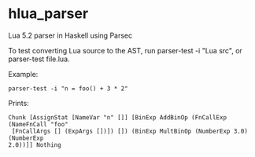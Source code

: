 # hlua_parser
Lua 5.2 parser in Haskell using Parsec

To test converting Lua source to the AST, run parser-test -i "Lua src", or parser-test file.lua.

Example:
```
parser-test -i "n = foo() + 3 * 2"
```
Prints:
```
Chunk [AssignStat [NameVar "n" []] [BinExp AddBinOp (FnCallExp (NameFnCall "foo"
 [FnCallArgs [] (ExpArgs [])]) []) (BinExp MultBinOp (NumberExp 3.0) (NumberExp
2.0))]] Nothing
```
